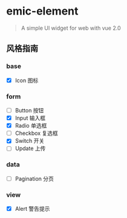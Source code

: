 # emic-element

> A simple UI widget for web with vue 2.0

## 风格指南


### base
- [x] Icon 图标

### form
- [ ] Button 按钮
- [x] Input 输入框
- [x] Radio 单选框
- [ ] Checkbox 复选框
- [x] Switch 开关
- [ ] Update 上传

### data
- [ ] Pagination 分页

### view
- [x] Alert 警告提示
